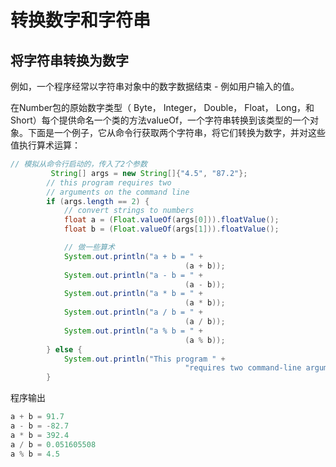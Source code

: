 # 转换数字和字符串
## 将字符串转换为数字
例如，一个程序经常以字符串对象中的数字数据结束 - 例如用户输入的值。

在Number包的原始数字类型（ Byte， Integer， Double， Float， Long，和 Short）每个提供命名一个类的方法valueOf，一个字符串转换到该类型的一个对象。下面是一个例子，它从命令行获取两个字符串，将它们转换为数字，并对这些值执行算术运算：

```java
// 模拟从命令行启动的，传入了2个参数
         String[] args = new String[]{"4.5", "87.2"};
        // this program requires two
        // arguments on the command line
        if (args.length == 2) {
            // convert strings to numbers
            float a = (Float.valueOf(args[0])).floatValue();
            float b = (Float.valueOf(args[1])).floatValue();

            // 做一些算术
            System.out.println("a + b = " +
                                       (a + b));
            System.out.println("a - b = " +
                                       (a - b));
            System.out.println("a * b = " +
                                       (a * b));
            System.out.println("a / b = " +
                                       (a / b));
            System.out.println("a % b = " +
                                       (a % b));
        } else {
            System.out.println("This program " +
                                       "requires two command-line arguments.");
        }
```

程序输出

```java
a + b = 91.7
a - b = -82.7
a * b = 392.4
a / b = 0.051605508
a % b = 4.5
```